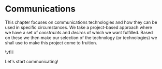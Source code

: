 Communications
==============

This chapter focuses on communications technologies and how they can be used in specific
circumstances. We take a project-based approach where we have a set of _constraints_ and
_desires_ of which we want fulfilled. Based on these we then make our selection of the
technology (or technologies) we shall use to make this project come to fruition.

\vfill

Let's start communicating!